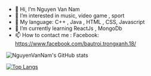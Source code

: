 - 👋 Hi, I’m Nguyen Van Nam
- 👀 I’m interested in music, video game , sport 
- 🌱 My language: C++ , Java , HTML , CSS, Javascript
- 🌱 I’m currently learning ReactJs , MongoDb
- 📫 How to contact me : Facebook: https://www.facebook.com/bautroi.trongxanh.18/

<!---
nguyennam140401/nguyennam140401 is a ✨ special ✨ repository because its `README.md` (this file) appears on your GitHub profile.
You can click the Preview link to take a look at your changes.
--->


![NguyenVanNam's GitHub stats](https://github-readme-stats.vercel.app/api?username=nguyennam140401&show_icons=true&theme=radical)

 [![Top Langs](https://github-readme-stats.vercel.app/api/top-langs/?username=nguyennam140401&layout=compact)](https://github.com/nguyennam140401)
